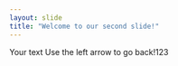 ```yaml
---
layout: slide
title: "Welcome to our second slide!"
---
```

Your text
Use the left arrow to go back!123